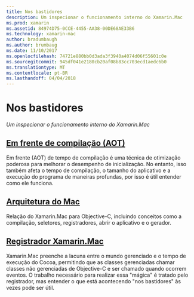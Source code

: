 ```yaml
---
title: Nos bastidores
description: Um inspecionar o funcionamento interno do Xamarin.Mac
ms.prod: xamarin
ms.assetid: 84974D75-0CCE-4455-AA38-00DE68AE33B6
ms.technology: xamarin-mac
author: bradumbaugh
ms.author: brumbaug
ms.date: 11/10/2017
ms.openlocfilehash: 74721e880bb0d3ada3f3940a4074d06f55601c0e
ms.sourcegitcommit: 945df041e2180cb20af08b83cc703ecd1aedc6b0
ms.translationtype: MT
ms.contentlocale: pt-BR
ms.lasthandoff: 04/04/2018
---
```

# <a name="under-the-hood"></a>Nos bastidores

_Um inspecionar o funcionamento interno do Xamarin.Mac_

## <a name="ahead-of-time-compilation-aotaotmd"></a>[Em frente de compilação (AOT)](aot.md)

Em frente (AOT) de tempo de compilação é uma técnica de otimização poderosa para melhorar o desempenho de inicialização. No entanto, isso também afeta o tempo de compilação, o tamanho do aplicativo e a execução do programa de maneiras profundas, por isso é útil entender como ele funciona.

## <a name="mac-architecturearchitecturemd"></a>[Arquitetura do Mac](architecture.md)

Relação do Xamarin.Mac para Objective-C, incluindo conceitos como a compilação, seletores, registradores, abrir o aplicativo e o gerador.

## <a name="xamarinmac-registrarregistrarmd"></a>[Registrador Xamarin.Mac](registrar.md)

Xamarin.Mac preenche a lacuna entre o mundo gerenciado e o tempo de execução do Cocoa, permitindo que as classes gerenciadas chamar classes não gerenciadas de Objective-C e ser chamado quando ocorrem eventos. O trabalho necessário para realizar essa "mágica" é tratado pelo registrador, mas entender o que está acontecendo "nos bastidores" às vezes pode ser útil.

